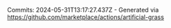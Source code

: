 Commits: 2024-05-31T13:17:27.437Z - Generated via https://github.com/marketplace/actions/artificial-grass
<br>
